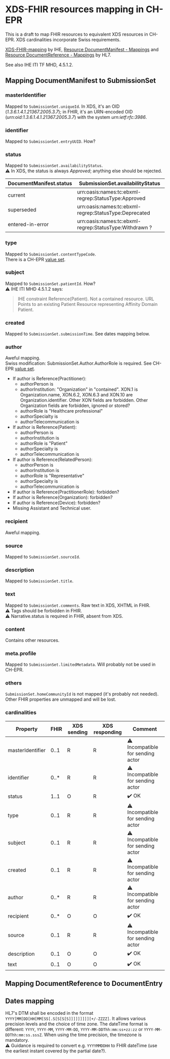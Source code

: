# XDS-FHIR resources mapping in CH-EPR

This is a draft to map FHIR resources to equivalent XDS resources in CH-EPR. XDS cardinalities incorporate Swiss requirements.

[XDS-FHIR-mapping](https://wiki.ihe.net/index.php/XDS-FHIR-mapping "XDS-FHIR-mapping") by IHE, [Resource DocumentManifest - Mappings](https://www.hl7.org/fhir/documentmanifest-mappings.html "Resource DocumentManifest - Mappings") and [Resource DocumentReference - Mappings](https://www.hl7.org/fhir/documentreference-mappings.html "Resource DocumentReference - Mappings") by HL7.

See also IHE ITI TF MHD, 4.5.1.2.

## Mapping DocumentManifest to SubmissionSet

### masterIdentifier
Mapped to `SubmissionSet.uniqueId`. In XDS, it's an OID (*1.3.6.1.4.1.21367.2005.3.7*); in FHIR, it's an URN-encoded OID (*urn:oid:1.3.6.1.4.1.21367.2005.3.7*) with the system *urn:ietf:rfc:3986*.

### identifier
Mapped to `SubmissionSet.entryUUID`. How?<br>

### status
Mapped to `SubmissionSet.availabilityStatus`.<br>
⚠️ In XDS, the status is always *Approved*; anything else should be rejected.

| DocumentManifest.status | SubmissionSet.availabilityStatus |
| ------------ | ------------ |
| current | urn:oasis:names:tc:ebxml-regrep:StatusType:Approved |
| superseded | urn:oasis:names:tc:ebxml-regrep:StatusType:Deprecated |
| entered-in-error | urn:oasis:names:tc:ebxml-regrep:StatusType:Withdrawn ? |

### type
Mapped to `SubmissionSet.contentTypeCode`.<br> There is a CH-EPR [value set](http://fhir.ch/ig/ch-epr-term/ValueSet-SubmissionSet.contentTypeCode.html).

### subject
Mapped to `SubmissionSet.patientId`. How?<br>
⚠️ IHE ITI MHD 4.5.1.2 says: 
> IHE constraint Reference(Patient). Not a contained resource. URL Points to an existing Patient Resource representing Affinity Domain Patient.

### created
Mapped to `SubmissionSet.submissionTime`. See dates mapping below.

### author
Aweful mapping.<br>
Swiss modification: SubmissionSet.Author.AuthorRole is required. See CH-EPR [value set](http://fhir.ch/ig/ch-epr-term/ValueSet-SubmissionSet.Author.AuthorRole.html).<br>
- If author is Reference(Practitioner):
  - authorPerson is
  - authorInstitution: "Organization" in "contained". XON.1 is Organization.name, XON.6.2, XON.6.3 and XON.10 are Organization.identifier. Other XON fields are forbidden. Other Organization fields are forbidden, ignored or stored?
  - authorRole is "Healthcare professional"
  - authorSpecialty is
  - authorTelecommunication is
- If author is Reference(Patient):
  - authorPerson is
  - authorInstitution is
  - authorRole is "Patient"
  - authorSpecialty is
  - authorTelecommunication is
- If author is Reference(RelatedPerson):
  - authorPerson is
  - authorInstitution is
  - authorRole is "Representative"
  - authorSpecialty is
  - authorTelecommunication is
- If author is Reference(PractitionerRole): forbidden?
- If author is Reference(Organization): forbidden?
- If author is Reference(Device): forbidden?
- Missing Assistant and Technical user.

### recipient
Aweful mapping.

### source
Mapped to `SubmissionSet.sourceId`.

### description
Mapped to `SubmissionSet.title`.

### text
Mapped to `SubmissionSet.comments`. Raw text in XDS, XHTML in FHIR.<br>
⚠️ Tags should be forbidden in FHIR.<br>
⚠️ Narrative.status is required in FHIR, absent from XDS.

### content
Contains other resources.

### meta.profile
Mapped to `SubmissionSet.limitedMetadata`. Will probably not be used in CH-EPR.

### others
`SubmissionSet.homeCommunityId` is not mapped (it's probably not needed). Other FHIR properties are unmapped and will be lost.

### cardinalities

| Property | FHIR | XDS sending | XDS responding | Comment |
| ------------ | ------------ | ------------ | ------------ | ------------ |
| masterIdentifier | 0..1 | R | R | ⚠️ Incompatible for sending actor |
| identifier | 0..*	| R | R | ⚠️ Incompatible for sending actor |
| status | 1..1 | O | R | ✔️ OK |
| type | 0..1 | R | R | ⚠️ Incompatible for sending actor |
| subject | 0..1 | R | R | ⚠️ Incompatible for sending actor |
| created | 0..1 | R | R | ⚠️ Incompatible for sending actor |
| author | 0..*	| R | R | ⚠️ Incompatible for sending actor |
| recipient | 0..* | O | O | ✔️ OK |
| source | 0..1 | R | R | ⚠️ Incompatible for sending actor |
| description | 0..1 | O | O | ✔️ OK |
| text | 0..1 | O | O | ✔️ OK |

## Mapping DocumentReference to DocumentEntry

## Dates mapping

HL7's DTM shall be encoded in the format `YYYY[MM[DD[HH[MM[SS[.S[S[S[S]]]]]]]]][+/-ZZZZ]`. It allows various precision levels and the choice of time zone.
The dateTime format is different: `YYYY`, `YYYY-MM`, `YYYY-MM-DD`, `YYYY-MM-DDThh:mm:ss+zz:zz` or `YYYY-MM-DDThh:mm:ss.sssZ`. When using the time precision, the timezone is mandatory.<br>
⚠️ Guidance is required to convert e.g. `YYYYMMDDHH` to FHIR dateTime (use the earliest instant covered by the partial date?).
